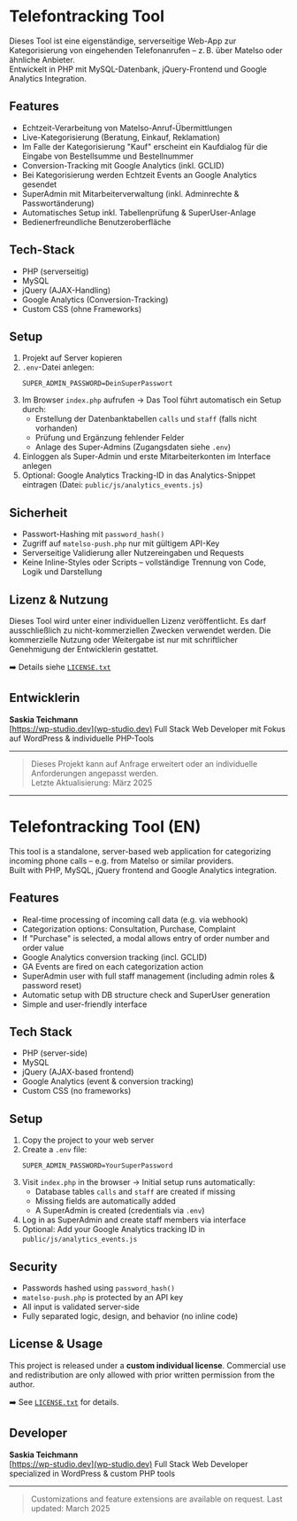 # Telefontracking Tool

Dieses Tool ist eine eigenständige, serverseitige Web-App zur Kategorisierung von eingehenden Telefonanrufen – z. B. über Matelso oder ähnliche Anbieter.\
Entwickelt in PHP mit MySQL-Datenbank, jQuery-Frontend und Google Analytics Integration.

## Features

- Echtzeit-Verarbeitung von Matelso-Anruf-Übermittlungen
- Live-Kategorisierung (Beratung, Einkauf, Reklamation)
- Im Falle der Kategorisierung "Kauf" erscheint ein Kaufdialog für die Eingabe von Bestellsumme und Bestellnummer
- Conversion-Tracking mit Google Analytics (inkl. GCLID)
- Bei Kategorisierung werden Echtzeit Events an Google Analytics gesendet
- SuperAdmin mit Mitarbeiterverwaltung (inkl. Adminrechte & Passwortänderung)
- Automatisches Setup inkl. Tabellenprüfung & SuperUser-Anlage
- Bedienerfreundliche Benutzeroberfläche

## Tech-Stack

- PHP (serverseitig)
- MySQL
- jQuery (AJAX-Handling)
- Google Analytics (Conversion-Tracking)
- Custom CSS (ohne Frameworks)

## Setup

1. Projekt auf Server kopieren
2. `.env`-Datei anlegen:
   ```env
   SUPER_ADMIN_PASSWORD=DeinSuperPasswort
   ```
3. Im Browser `index.php` aufrufen → Das Tool führt automatisch ein Setup durch:
   - Erstellung der Datenbanktabellen `calls` und `staff` (falls nicht vorhanden)
   - Prüfung und Ergänzung fehlender Felder
   - Anlage des Super-Admins (Zugangsdaten siehe `.env`)
4. Einloggen als Super-Admin und erste Mitarbeiterkonten im Interface anlegen
5. Optional: Google Analytics Tracking-ID in das Analytics-Snippet eintragen (Datei: `public/js/analytics_events.js`)

## Sicherheit

- Passwort-Hashing mit `password_hash()`
- Zugriff auf `matelso-push.php` nur mit gültigem API-Key
- Serverseitige Validierung aller Nutzereingaben und Requests
- Keine Inline-Styles oder Scripts – vollständige Trennung von Code, Logik und Darstellung

## Lizenz & Nutzung

Dieses Tool wird unter einer individuellen Lizenz veröffentlicht. Es darf ausschließlich zu nicht-kommerziellen Zwecken verwendet werden. Die kommerzielle Nutzung oder Weitergabe ist nur mit schriftlicher Genehmigung der Entwicklerin gestattet.

➡️ Details siehe [`LICENSE.txt`](LICENSE.txt)

## Entwicklerin

**Saskia Teichmann**  
[https://wp-studio.dev](wp-studio.dev)
Full Stack Web Developer mit Fokus auf WordPress & individuelle PHP-Tools

---

> Dieses Projekt kann auf Anfrage erweitert oder an individuelle Anforderungen angepasst werden.  
> Letzte Aktualisierung: März 2025

---

# Telefontracking Tool (EN)

This tool is a standalone, server-based web application for categorizing incoming phone calls – e.g. from Matelso or similar providers.\
Built with PHP, MySQL, jQuery frontend and Google Analytics integration.

## Features

- Real-time processing of incoming call data (e.g. via webhook)
- Categorization options: Consultation, Purchase, Complaint
- If "Purchase" is selected, a modal allows entry of order number and order value
- Google Analytics conversion tracking (incl. GCLID)
- GA Events are fired on each categorization action
- SuperAdmin user with full staff management (including admin roles & password reset)
- Automatic setup with DB structure check and SuperUser generation
- Simple and user-friendly interface

## Tech Stack

- PHP (server-side)
- MySQL
- jQuery (AJAX-based frontend)
- Google Analytics (event & conversion tracking)
- Custom CSS (no frameworks)

## Setup

1. Copy the project to your web server
2. Create a `.env` file:
   ```env
   SUPER_ADMIN_PASSWORD=YourSuperPassword
   ```
3. Visit `index.php` in the browser → Initial setup runs automatically:
   - Database tables `calls` and `staff` are created if missing
   - Missing fields are automatically added
   - A SuperAdmin is created (credentials via `.env`)
4. Log in as SuperAdmin and create staff members via interface
5. Optional: Add your Google Analytics tracking ID in `public/js/analytics_events.js`

## Security

- Passwords hashed using `password_hash()`
- `matelso-push.php` is protected by an API key
- All input is validated server-side
- Fully separated logic, design, and behavior (no inline code)

## License & Usage

This project is released under a **custom individual license**. Commercial use and redistribution are only allowed with prior written permission from the author.

➡️ See [`LICENSE.txt`](LICENSE.txt) for details.

## Developer

**Saskia Teichmann**  
[https://wp-studio.dev](wp-studio.dev)
Full Stack Web Developer specialized in WordPress & custom PHP tools

---

> Customizations and feature extensions are available on request.
> Last updated: March 2025

